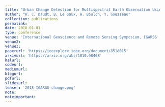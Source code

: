 ```yaml
---
title: "Urban Change Detection for Multispectral Earth Observation Using Convolutional Neural Networks"
author: "R. C. Daudt, B. Le Saux, A. Boulch, Y. Gousseau"
collection: publications
permalink:
date: 2018-01-01
type: conference
venue: 'International Geoscience and Remote Sensing Symposium, IGARSS'
venue2: 
venue3:
paperurl: 'https://ieeexplore.ieee.org/document/8518015'
arxivurl: 'https://arxiv.org/abs/1810.08468'
halurl: 
codeurl: 
mediumurl: 
blogurl: 
pdfurl: 
slidesurl: 
teaser: '2018-IGARSS-change.png'
note:
noteimportant: 
---
```



